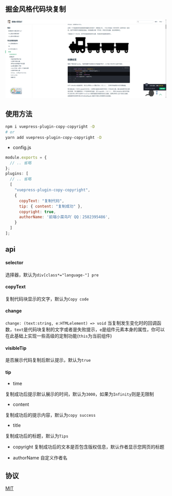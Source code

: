 ## 掘金风格代码块复制

![background](./img/back.png)


## 使用方法

```sh
npm i vuepress-plugin-copy-copyright -D
# or
yarn add vuepress-plugin-copy-copyright -D
```

- config.js

```js
module.exports = {
  // .. 省略
};
plugins: [
  // .. 省略
  [
    "vuepress-plugin-copy-copyright",
    {
      copyText: "复制代码",
      tip: { content: "复制成功" },
      copyright: true,
      authorName: '前端小菜鸟吖 QQ：2582395486',
    }
  ]
];
```

## api

#### selector

选择器，默认为`div[class*="language-"] pre`

#### copyText

复制代码块显示的文字，默认为`Copy code`

#### change

`change: (text:string, e:HTMLelement) => void`
当复制发生变化时的回调函数，`text`是代码块复制的文字或者是失败提示，`e`是组件元素本身的属性，你可以在此基础上实现一些高级的定制功能(`this`为当前组件)

#### visibleTip

是否展示代码复制后默认提示，默认为`true`

#### tip

- time

复制成功后提示默认展示的时间，默认为`3000`，如果为`Infinity`则是无限制

- content

复制成功后的提示内容，默认为`copy success`

- title

复制成功后的标题，默认为`Tips`

- copyright
复制成功后的文本是否包含版权信息，默认作者显示您网页的标题

- authorName 
自定义作者名

## 协议

[MIT](/License)
